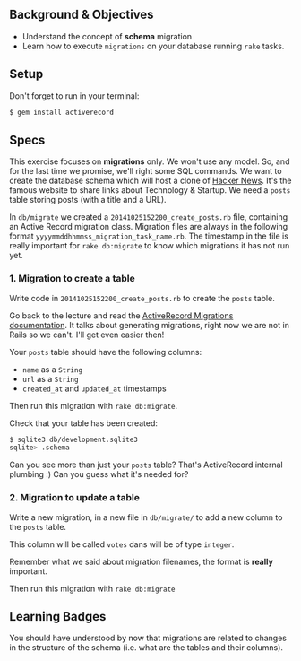 ## Background & Objectives

- Understand the concept of **schema** migration
- Learn how to execute `migrations` on your database running `rake` tasks.

## Setup

Don't forget to run in your terminal:

```bash
$ gem install activerecord
```

## Specs

This exercise focuses on **migrations** only. We won't use any model.
So, and for the last time we promise, we'll right some SQL commands.
We want to create the database schema which will host a clone of [Hacker News](https://news.ycombinator.com).
It's the famous website to share links about Technology & Startup.
We need a `posts` table storing posts (with a title and a URL).


In `db/migrate` we created a `20141025152200_create_posts.rb` file, containing an Active Record migration class. Migration files are always in the following format `yyyymmddhhmmss_migration_task_name.rb`. The timestamp in the file is really important for `rake db:migrate` to know which migrations
it has not run yet.

### 1. Migration to create a table

Write code in `20141025152200_create_posts.rb` to create the `posts` table.

Go back to the lecture and read the [ActiveRecord Migrations documentation](http://api.rubyonrails.org/classes/ActiveRecord/Migration.html). It talks about generating migrations, right now
we are not in Rails so we can't. I'll get even easier then!

Your `posts` table should have the following columns:

- `name` as a `String`
- `url` as a `String`
- `created_at` and `updated_at` timestamps

Then run this migration with `rake db:migrate`.

Check that your table has been created:

```bash
$ sqlite3 db/development.sqlite3
sqlite> .schema
```

Can you see more than just your `posts` table? That's ActiveRecord internal plumbing :)
Can you guess what it's needed for?

### 2. Migration to update a table

Write a new migration, in a new file in `db/migrate/` to add a new column to the `posts` table.

This column will be called `votes` dans will be of type `integer`.

Remember what we said about migration filenames, the format is **really** important.

Then run this migration with `rake db:migrate`

## Learning Badges

You should have understood by now that migrations are related to changes in the structure of the schema
(i.e. what are the tables and their columns).
